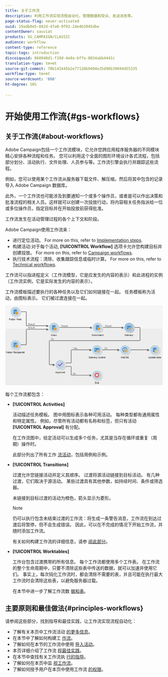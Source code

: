 ```yaml
---
title: 关于工作流
description: 利用工作流实现流程自动化、管理数据和受众、发送消息等。
page-status-flag: never-activated
uuid: 19adb0e5-042d-47a0-9f92-24e4b3045dbe
contentOwner: sauviat
products: SG_CAMPAIGN/CLASSIC
audience: workflow
content-type: reference
topic-tags: introduction
discoiquuid: 868940d1-f19d-4e9a-bffa-8654abb4441c
translation-type: tm+mt
source-git-commit: 70b143445b2e77128b9404e35d96b39694d55335
workflow-type: tm+mt
source-wordcount: '668'
ht-degree: 16%

---
```



# 开始使用工作流{#gs-workflows}

## 关于工作流{#about-workflows}

Adobe Campaign包括一个工作流模块，它允许您跨应用程序服务器的不同模块精心安排各种流程和任务。 您可以利用这个全面的图形环境设计各式流程，包括部分划分、活动执行、文件处理、人员参与等。工作流引擎会执行并跟踪这些流程。

例如，您可以使用某个工作流从服务器下载文件、解压缩，然后将其中包含的记录导入 Adobe Campaign 数据库。

此外，一个工作流也可能涉及到要通知一个或多个操作员，或者是可以作出决策和批准流程的相关人员。这样就可以创建一次投放行动，将内容相关任务指派给一位或多位操作员，指定目标并在开始投放前获得批准。

工作流发生在活动管理过程的各个上下文和阶段。

Adobe Campaign使用工作流来：

* 进行定位活动。 For more on this, refer to [Implementation steps](../../workflow/using/building-a-workflow.md#implementation-steps-).
* 构建活动:对于每个活动, **[!UICONTROL Workflow]** 选项卡允许您构建目标并创建投放。 For more on this, refer to [Campaign workflows](../../workflow/using/building-a-workflow.md#campaign-workflows).
* 执行技术流程：清除、收集跟踪信息或临时计算。 For more on this, refer to [Technical workflows](../../workflow/using/building-a-workflow.md#technical-workflows).

工作流可以指进程定义（工作流模型，它是应发生的内容的表示）和此进程的实例（工作流实例，它是实际发生的内容的表示）。

工作流模板描述要执行的各种任务以及它们如何链接在一起。 任务模板称为活动，由图标表示。 它们被过渡连接在一起。

![](assets/example1.png)

每个工作流都包含：

* **[!UICONTROL Activities]**

   活动描述任务模板。 图中用图标表示各种可用活动。 每种类型都有通用属性和特定属性。 例如，尽管所有活动都有名称和标签，但只有活动 **[!UICONTROL Approval]** 有分配。

   在工作流图中，给定活动可以生成多个任务，尤其是当存在循环或重复（周期）操作时。

   此部分列出了所有工作 [流活动](../../workflow/using/about-activities.md)，包括用例和示例。

* **[!UICONTROL Transitions]**

   过渡允许您链接活动并定义其顺序。 过渡将源活动链接到目标活动。 有几种过渡，它们取决于源活动。 某些过渡具有其他参数，如持续时间、条件或筛选器。

   未链接到目标过渡的活动为橙色，箭头显示为菱形。

   >[!NOTE]
   >
   >仍可以执行包含未结束过渡的工作流：将生成一条警告消息，工作流在到达过渡后将暂停，但不会生成错误。 因此，可以在不完成的情况下开始工作流，并随时添加工作流。

   有关如何构建工作流的详细信息，请参 [阅此部分](../../workflow/using/building-a-workflow.md)。

* **[!UICONTROL Worktables]**

   工作台包含过渡携带的所有信息。 每个工作流都使用多个工作表。 在工作流的整个生命周期中，只要不清除这些表中传送的数据，就可以加速并使用它们。 事实上，每次钝化工作流时，都会清除不需要的表，并且可能在执行最大工作流时会清除这些表，以避免服务器过载。

   在本节中进一步了解工作流数 [据和表](../../workflow/using/how-to-use-workflow-data.md)。

## 主要原则和最佳做法{#principles-workflows}

请参阅这些部分，找到指导和最佳实践，让工作流实现流程自动化：

* 了解有关本页中工作流活动 [的更多信息](../../workflow/using/how-to-use-workflow-data.md)。
* 在本节中了解如何构建工 [作流](../../workflow/using/building-a-workflow.md)。
* 了解如何在本节的工作流中使用 [导入活动](../../workflow/using/importing-data.md)。
* 本页详细介绍了工作流 [程最佳实践](../../workflow/using/workflow-best-practices.md)。
* 在本节中查找有关工作流执 [行的指导](../../workflow/using/starting-a-workflow.md)。
* 了解如何在本页中监 [视工作流](../../workflow/using/monitoring-workflow-execution.md)。
* 了解如何授予用户在本页中使用工作流 [的权限](../../workflow/using/managing-rights.md)。
